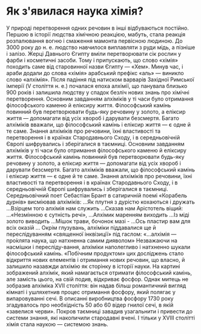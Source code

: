 # Як з'явилася наука хімія?

У природі перетворення одних речовин в інші відбуваються постійно. Першою в історії людства хімічною реакцією, мабуть, стала реакція розпалювання вогню і смаження мамонта первісною людиною. 
До 3000 року до н. е. людство навчилося виплавляти з руди мідь, а пізніше і залізо.
Жерці Давнього Єгипту вміли перетворювати сік рослин у фарби і косметичні засоби. Тому і припускають, що слово «хімія» походить саме від старовинної назви Єгипту ― «Хем».
Минув час, і араби додали до слова «хімія» арабський префікс «аль» ― виникло слово «алхімія». Після падіння під натиском варварів Західної Римської імперії (V століття н. е.) почалася епоха алхімії, що панувала близько 900 років і залишила людству у спадок безліч нових знань про хімічні перетворення.
Основним завданням алхіміків у ті часи було отримання філософського каменю й еліксиру життя. Філософський камінь повинний був перетворювати будь-яку речовину у золото, а еліксир життя ― допомагати від усіх хвороб і дарувати безсмертя. Багато алхіміків вважали, що філософський камінь і еліксир життя ― є одне й те саме. Знання алхіміків про речовини, їхні властивості та перетворення і в країнах Стародавнього Сходу, і в середньовічній Європі шифрувались і зберігалися в таємниці.
Основним завданням алхіміків у ті часи було отримання філософського каменю й еліксиру життя. Філософський камінь повинний був перетворювати будь-яку речовину у золото, а еліксир життя ― допомагати від усіх хвороб і дарувати безсмертя. Багато алхіміків вважали, що філософський камінь і еліксир життя ― є одне й те саме. Знання алхіміків про речовини, їхні властивості та перетворення і в країнах Стародавнього Сходу, і в середньовічній Європі шифрувались і зберігалися в таємниці.
Середньовічний поет Себастіан Брант в сатиричній поемі «Корабель дурнів» висміював алхіміків:
…Як плутня з дурістю кохаються і дружать
…Взірцем того алхімія нам служить 
     	…Сказав нам Арістотель віщий:
     	     …«Незмінною є сутність речі»,
          …Алхімик маренням виходить
          …Із міді золото виводить
…Мішок трави, бочонок мазі -
…Ось пластир вам для всіх оказій …
Окрім глузувань, алхіміки піддавалися ще й переслідуванням «священної інквізиції» під гаслом: «...алхімія ― про́клята наука, що натхненна самим дияволом»
Незважаючи на насмішки і пересліду-вання, алхіміки наполегливо і натхненно шукали філософський камінь. «Побічним продуктом» цих досліджень стало відкриття нових елементів і отримання нових речовин, що власно, й залишило назавжди алхімію як сторінку в історії науки.
На картині зображений алхімік, який намагається отримати філософський камінь, але замість цього, на свій подив, відкриває фосфор. Однак митець не зобразив алхіміка XVII століття: він надав більш романтичний вигляд кімнаті і ушляхетнив процес отримання фосфору, який полягає у випаровуванні сечі. В описанні виробництва фосфору 1730 року згадувалось про необхідність 50 або 60 відер гнилої сечі, в якій «завелися черви».
Покров таємниці завадив узагальнити і привести до системи знання, які накопичили стародавні вчені. І тільки у XVIII столітті хімія стала наукою ― системою знань.


